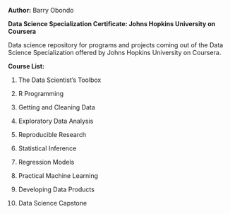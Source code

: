 **Author:** Barry Obondo

**Data Science Specialization Certificate: Johns Hopkins University on Coursera**

Data science repository for programs and projects coming out of the Data Science Specialization offered by Johns Hopkins University on Coursera. 

**Course List:** 

1. The Data Scientist’s Toolbox

2. R Programming

3. Getting and Cleaning Data

4. Exploratory Data Analysis

5. Reproducible Research

6. Statistical Inference

7. Regression Models

8. Practical Machine Learning

9. Developing Data Products

10. Data Science Capstone
